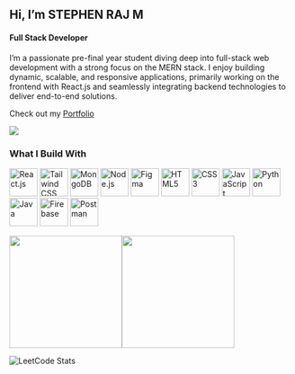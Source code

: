 ## Hi, I’m **STEPHEN RAJ M**

#### Full Stack Developer

I’m a passionate pre-final year student diving deep into full-stack web development with a strong focus on the MERN stack. I enjoy building dynamic, scalable, and responsive applications, primarily working on the frontend with React.js and seamlessly integrating backend technologies to deliver end-to-end solutions.

Check out my [Portfolio](https://stephen-raj-m.web.app)

[<img src="https://img.shields.io/badge/LinkedIn-0077B5?style=for-the-badge&logo=linkedin&logoColor=white" />](https://www.linkedin.com/in/m-stephen-raj/)

### **What I Build With**

<p>
  <img width="50" height="50" src="https://img.icons8.com/color/48/000000/react-native.png" title="React.js"/>
  <img width="50" height="50" src="https://img.icons8.com/fluency/48/tailwind_css.png" title="Tailwind CSS"/>
  <img width="50" height="50" src="https://img.icons8.com/external-tal-revivo-shadow-tal-revivo/48/external-mongodb-a-cross-platform-document-oriented-database-program-logo-shadow-tal-revivo.png" title="MongoDB"/>
  <img height="50" width="50" src="https://img.icons8.com/color/48/000000/nodejs.png" title="Node.js"/>
  <img width="50" height="50" src="https://img.icons8.com/color/48/figma.png" title="Figma"/>
  <img width="50" height="50" src="https://img.icons8.com/color/48/html-5.png" title="HTML5"/>
  <img width="50" height="50" src="https://img.icons8.com/color/48/css3.png" title="CSS3"/>
  <img height="50" width="50" src="https://img.icons8.com/color/48/000000/javascript.png" title="JavaScript"/>
  <img height="50" width="50" src="https://img.icons8.com/color/48/000000/python.png" title="Python"/>
  <img width="50" height="50" src="https://img.icons8.com/color/48/java-coffee-cup-logo.png" title="Java"/>
  <img width="50" height="50" src="https://img.icons8.com/color/48/google-firebase-console.png" title="Firebase"/>
  <img width="50" height="50" src="https://img.icons8.com/external-tal-revivo-color-tal-revivo/48/external-postman-is-the-only-complete-api-development-environment-logo-color-tal-revivo.png" title="Postman"/>
</p>

<div style="display: flex; justify: center;">
  <img src="https://github-readme-stats.vercel.app/api?username=M-STEPHEN-RAJ&theme=dark&show_icons=true&hide=issues" height="200"/>
  <img src="https://github-readme-stats.vercel.app/api/top-langs/?username=M-STEPHEN-RAJ&theme=dark&layout=compact&hide=typescript" height="200"/>
</div>

![LeetCode Stats](https://leetcard.jacoblin.cool/STEPHEN-RAJ-M?theme=dark&font=Inter&ext=heatmap)


